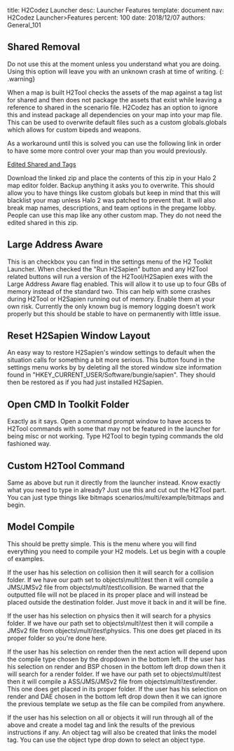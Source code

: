 title:      H2Codez Launcher
desc:       Launcher Features
template:   document
nav:        H2Codez Launcher>Features
percent:    100
date:       2018/12/07
authors:    General_101

## Shared Removal
Do not use this at the moment unless you understand what you are doing. Using this option will leave you with an unknown crash at time of writing.
{: .warning}

When a map is built H2Tool checks the assets of the map against a tag list for shared and then does not package the assets that exist while leaving a reference to shared in the scenario file. 
H2Codez has an option to ignore this and instead package all dependencies on your map into your map file. This can be used to overwrite default files such as a custom globals.globals which allows for custom bipeds and weapons. 

As a workaround until this is solved you can use the following link in order to have some more control over your map than you would previously.

[Edited Shared and Tags](https://mega.nz/#!Q0Mk2YzL!CLVagIOnZhS6zmFqn-HME5k6I_qcCsuRkh2s8QiGENE)

Download the linked zip and place the contents of this zip in your Halo 2 map editor folder. Backup anything it asks you to overwrite. This should allow you to have things like custom globals but keep in mind that this will blacklist your map unless
Halo 2 was patched to prevent that. It will also break map names, descriptions, and team options in the pregame lobby. People can use this map like any other custom map. They do not need the edited shared in this zip.

## Large Address Aware
This is an checkbox you can find in the settings menu of the H2 Toolkit Launcher. When checked the "Run H2Sapien" button and any H2Tool related buttons will run a version of the H2Tool/H2Sapien exes with the Large Address Aware flag enabled.
This will allow it to use up to four GBs of memory instead of the standard two. This can help with some crashes during H2Tool or H2Sapien running out of memory. Enable them at your own risk. 
Currently the only known bug is memory logging doesn't work properly but this should be stable to have on permanently with little issue.

## Reset H2Sapien Window Layout
An easy way to restore H2Sapien's window settings to default when the situation calls for something a bit more serious. This button found in the settings menu works by by deleting all the stored window size information found in "HKEY_CURRENT_USER/Software/bungie/sapien".
They should then be restored as if you had just installed H2Sapien.

## Open CMD In Toolkit Folder
Exactly as it says. Open a command prompt window to have access to H2Tool commands with some that may not be featured in the launcher for being misc or not working. Type H2Tool to begin typing commands the old fashioned way.

## Custom H2Tool Command
Same as above but run it directly from the launcher instead. Know exactly what you need to type in already? Just use this and cut out the H2Tool part. You can just type things like bitmaps scenarios/multi/example/bitmaps and begin.

## Model Compile
This should be pretty simple. This is the menu where you will find everything you need to compile your H2 models. Let us begin with a couple of examples.
 
If the user has his selection on collision then it will search for a collision folder. If we have our path set to objects\multi\test then it will compile a JMS/JMSv2 file from objects\multi\test\collision.
Be warned that the outputted file will not be placed in its proper place and will instead be placed outside the destination folder. Just move it back in and it will be fine.
 
If the user has his selection on physics then it will search for a physics folder. If we have our path set to objects\multi\test then it will compile a JMSv2 file from objects\multi\test\physics. 
This one does get placed in its proper folder so you're done here.
 
If the user has his selection on render then the next action will depend upon the compile type chosen by the dropdown in the bottom left. If the user has his selection on render and BSP chosen in the bottom left drop down then it will search for a render folder.
If we have our path set to objects\multi\test then it will compile a ASS/JMS/JMSv2 file from objects\multi\test\render. This one does get placed in its proper folder. If the user has his selection on render and DAE chosen in the bottom left drop down then it we can ignore the previous template we setup as the file can be compiled from anywhere.
 
If the user has his selection on all or objects it will run through all of the above and create a model tag and link the results of the previous instructions if any. An object tag will also be created that links the model tag.
You can use the object type drop down to select an object type.